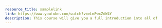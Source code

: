 ```yaml
---
resource_title: samplelink
link: https://www.youtube.com/watch?v=vLnPwxZdW4Y
description: This course will give you a full introduction into all of the core concepts in C++. Follow along with the videos and you'll be a C++ programmer in no time!
---
```

